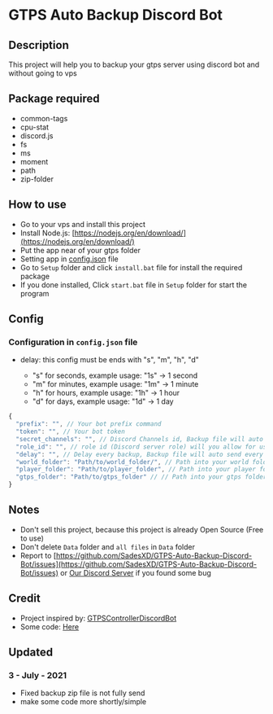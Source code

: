 # GTPS Auto Backup Discord Bot

## Description

This project will help you to backup your gtps server using discord bot and without going to vps

## Package required

- common-tags
- cpu-stat
- discord.js
- fs
- ms
- moment
- path
- zip-folder

## How to use

- Go to your vps and install this project
- Install Node.js: [https://nodejs.org/en/download/](https://nodejs.org/en/download/)
- Put the app near of your gtps folder
- Setting app in [config.json](#Config) file
- Go to `Setup` folder and click `install.bat` file for install the required package
- If you done installed, Click `start.bat` file in `Setup` folder for start the program

## Config

### Configuration in `config.json` file

- delay: this config must be ends with "s", "m", "h", "d"

  - "s" for seconds, example usage: "1s" -> 1 second
  - "m" for minutes, example usage: "1m" -> 1 minute
  - "h" for hours, example usage: "1h" -> 1 hour
  - "d" for days, example usage: "1d" -> 1 day

```js
{
  "prefix": "", // Your bot prefix command
  "token": "", // Your bot token
  "secret_channels": "", // Discord Channels id, Backup file will auto send into this channel
  "role_id": "", // role id (Discord server role) will you allow for using backup command (Owner role id is recomended)
  "delay": "", // Delay every backup, Backup file will auto send every (this delay config), example usage: "1s", "1m", "1h","1d"
  "world_folder": "Path/to/world_folder/", // Path into your world folder
  "player_folder": "Path/to/player_folder", // Path into your player folder
  "gtps_folder": "Path/to/gtps_folder" // // Path into your gtps folder
}
```

## Notes

- Don't sell this project, because this project is already Open Source (Free to use)
- Don't delete `Data` folder and `all files` in `Data`
  folder
- Report to [https://github.com/SadesXD/GTPS-Auto-Backup-Discord-Bot/issues](https://github.com/SadesXD/GTPS-Auto-Backup-Discord-Bot/issues) or [Our Discord Server](https://discord.gg/Kj8TYuCjbU) if you found some bug

## Credit

- Project inspired by: [GTPSControllerDiscordBot](https://github.com/GuckTubeYT/GTPSControllerDiscordBot)
- Some code: [Here](https://coderrocketfuel.com/article/get-the-total-size-of-all-files-in-a-directory-using-node-js)

## Updated

<h3><b>3 - July - 2021</b></h3>

- Fixed backup zip file is not fully send
- make some code more shortly/simple
